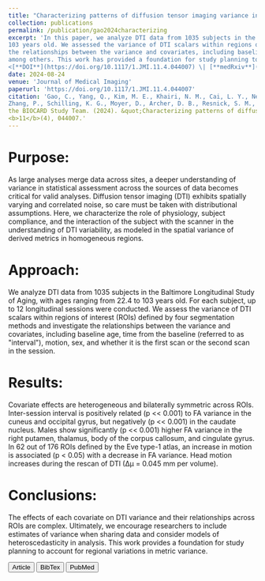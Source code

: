 ```yaml
---
title: "Characterizing patterns of diffusion tensor imaging variance in aging brains"
collection: publications
permalink: /publication/gao2024characterizing
excerpt: 'In this paper, we analyze DTI data from 1035 subjects in the Baltimore Longitudinal Study of Aging, with ages ranging from 22.4 to 
103 years old. We assessed the variance of DTI scalars within regions of interest (ROIs) defined by four segmentation methods and investigated
the relationships between the variance and covariates, including baseline age, time from the baseline (referred to as "interval"), motion and sex, 
among others. This work has provided a foundation for study planning to account for regional variations in metric variance.
<[**DOI**](https://doi.org/10.1117/1.JMI.11.4.044007) \| [**medRxiv**](https://doi.org/10.1101/2023.08.22.23294381)>'
date: 2024-08-24
venue: 'Journal of Medical Imaging'
paperurl: 'https://doi.org/10.1117/1.JMI.11.4.044007'
citation: 'Gao, C., Yang, Q., Kim, M. E., Khairi, N. M., Cai, L. Y., Newlin, N. R., Kanakaraj, P., Remedios, L. W., Krishnan, A. R., Yu, X., Yao, T., 
Zhang, P., Schilling, K. G., Moyer, D., Archer, D. B., Resnick, S. M., Landman, B. A., the Alzheimer's Disease Neuroimaging Initiative and 
the BIOCARD Study Team. (2024). &quot;Characterizing patterns of diffusion tensor imaging variance in aging brains. &quot;<i>Journal of Medical Imaging</i>, 
<b>11</b>(4), 044007.'
---
```

Purpose:
===
As large analyses merge data across sites, a deeper understanding of variance in statistical assessment across the sources of data becomes critical for 
valid analyses. Diffusion tensor imaging (DTI) exhibits spatially varying and correlated noise, so care must be taken with distributional assumptions. 
Here, we characterize the role of physiology, subject compliance, and the interaction of the subject with the scanner in the understanding of DTI variability, 
as modeled in the spatial variance of derived metrics in homogeneous regions.

Approach:
===
We analyze DTI data from 1035 subjects in the Baltimore Longitudinal Study of Aging, with ages ranging from 22.4 to 103 years old. For each subject, up to 12 
longitudinal sessions were conducted. We assess the variance of DTI scalars within regions of interest (ROIs) defined by four segmentation methods and investigate 
the relationships between the variance and covariates, including baseline age, time from the baseline (referred to as "interval"), motion, sex, and whether it 
is the first scan or the second scan in the session.

Results:
===
Covariate effects are heterogeneous and bilaterally symmetric across ROIs. Inter-session interval is positively related (p << 0.001) to FA variance in the cuneus 
and occipital gyrus, but negatively (p << 0.001) in the caudate nucleus. Males show significantly (p << 0.001) higher FA variance in the right putamen, thalamus, 
body of the corpus callosum, and cingulate gyrus. In 62 out of 176 ROIs defined by the Eve type-1 atlas, an increase in motion is associated (p < 0.05) with a decrease 
in FA variance. Head motion increases during the rescan of DTI (∆µ = 0.045 mm per volume).

Conclusions:
===
The effects of each covariate on DTI variance and their relationships across ROIs are complex. Ultimately, we encourage researchers to include estimates of variance 
when sharing data and consider models of heteroscedasticity in analysis. This work provides a foundation for study planning to account for regional variations in metric variance.

<button class="IPbutton" type="button" onclick="window.location='https://doi.org/10.1117/1.JMI.11.4.044007'">Article</button>
<button class="IPbutton" type="button" onclick="window.location='https://panpanzhang99299.github.io/files/gao2024characterizing.bib'">BibTex</button>
<button class="IPbutton" type="button" onclick="window.location='https://pubmed.ncbi.nlm.nih.gov/39185477'">PubMed</button>